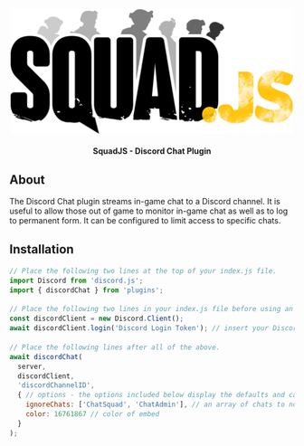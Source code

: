 <div align="center">

<img src="../../assets/squadjs-logo.png" alt="Logo" width="500"/>

#### SquadJS - Discord Chat Plugin
</div>

## About
The Discord Chat plugin streams in-game chat to a Discord channel. It is useful to allow those out of game to monitor in-game chat as well as to log to permanent form. It can be configured to limit access to specific chats.

## Installation
```js
// Place the following two lines at the top of your index.js file.
import Discord from 'discord.js';
import { discordChat } from 'plugins';

// Place the following two lines in your index.js file before using an Discord plugins.
const discordClient = new Discord.Client();
await discordClient.login('Discord Login Token'); // insert your Discord bot's login token here.

// Place the following lines after all of the above.
await discordChat(
  server,
  discordClient,
  'discordChannelID', 
  { // options - the options included below display the defaults and can be removed for simplicity.
    ignoreChats: ['ChatSquad', 'ChatAdmin'], // an array of chats to not display.
    color: 16761867 // color of embed
  }
); 
```

